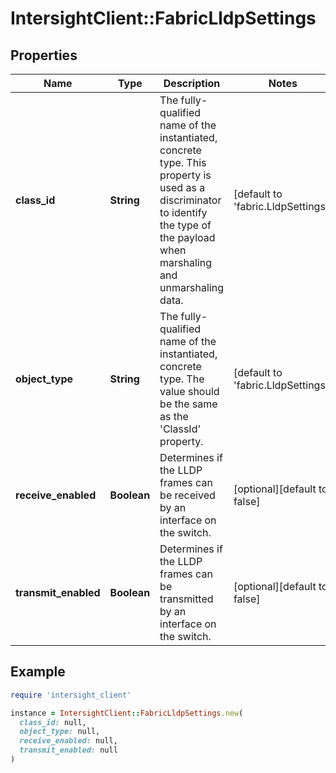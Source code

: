 # IntersightClient::FabricLldpSettings

## Properties

| Name | Type | Description | Notes |
| ---- | ---- | ----------- | ----- |
| **class_id** | **String** | The fully-qualified name of the instantiated, concrete type. This property is used as a discriminator to identify the type of the payload when marshaling and unmarshaling data. | [default to &#39;fabric.LldpSettings&#39;] |
| **object_type** | **String** | The fully-qualified name of the instantiated, concrete type. The value should be the same as the &#39;ClassId&#39; property. | [default to &#39;fabric.LldpSettings&#39;] |
| **receive_enabled** | **Boolean** | Determines if the LLDP frames can be received by an interface on the switch. | [optional][default to false] |
| **transmit_enabled** | **Boolean** | Determines if the LLDP frames can be transmitted by an interface on the switch. | [optional][default to false] |

## Example

```ruby
require 'intersight_client'

instance = IntersightClient::FabricLldpSettings.new(
  class_id: null,
  object_type: null,
  receive_enabled: null,
  transmit_enabled: null
)
```

